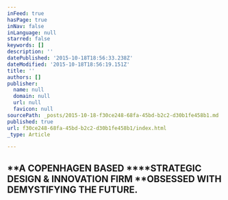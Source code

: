 ```yaml
---
inFeed: true
hasPage: true
inNav: false
inLanguage: null
starred: false
keywords: []
description: ''
datePublished: '2015-10-18T18:56:33.238Z'
dateModified: '2015-10-18T18:56:19.151Z'
title: ''
authors: []
publisher:
  name: null
  domain: null
  url: null
  favicon: null
sourcePath: _posts/2015-10-18-f30ce248-68fa-45bd-b2c2-d30b1fe458b1.md
published: true
url: f30ce248-68fa-45bd-b2c2-d30b1fe458b1/index.html
_type: Article

---
```

## **A COPENHAGEN BASED ****STRATEGIC DESIGN & INNOVATION FIRM ****OBSESSED WITH DEMYSTIFYING THE FUTURE.**